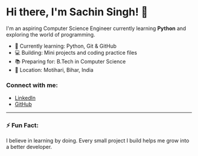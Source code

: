 
# Hi there, I'm Sachin Singh! 👋

I'm an aspiring Computer Science Engineer currently learning **Python** and exploring the world of programming.

- 🌱 Currently learning: Python, Git & GitHub
- 💻 Building: Mini projects and coding practice files
- 📚 Preparing for: B.Tech in Computer Science
- 📍 Location: Motihari, Bihar, India

### Connect with me:
- [LinkedIn](https://www.linkedin.com/in/sachin-singh-a24525219)
- [GitHub](https://github.com/sachin-singh-cse)

---

### ⚡ Fun Fact:
I believe in learning by doing. Every small project I build helps me grow into a better developer.
